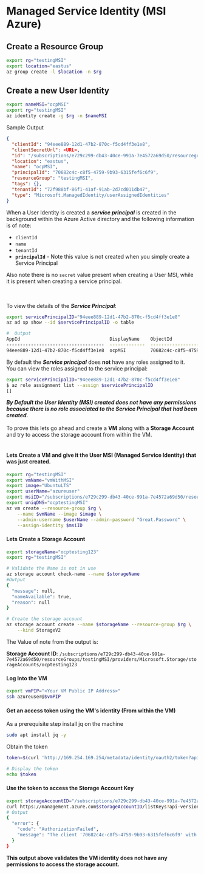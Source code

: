 # Managed Service Identity (MSI Azure)

## Create a Resource Group
```bash
export rg="testingMSI"
export location="eastus"
az group create -l $location -n $rg
```
## Create a new User Identity

```bash
export nameMSI="ocpMSI"
export rg="testingMSI"
az identity create -g $rg -n $nameMSI
```
Sample Output
```json
{
  "clientId": "94eee889-12d1-47b2-870c-f5cd4ff3e1e8",
  "clientSecretUrl": <URL>,
  "id": "/subscriptions/e729c299-db43-40ce-991a-7e4572a69d50/resourcegroups/testingMSI/providers/Microsoft.ManagedIdentity/userAssignedIdentities/ocpMSI",
  "location": "eastus",
  "name": "ocpMSI",
  "principalId": "70682c4c-c8f5-4759-9b93-6315fef6c6f9",
  "resourceGroup": "testingMSI",
  "tags": {},
  "tenantId": "72f988bf-86f1-41af-91ab-2d7cd011db47",
  "type": "Microsoft.ManagedIdentity/userAssignedIdentities"
}
```

When a User Identity is created a ***service principal*** is created in the background within the Azure Active directory and the following information is of note:
* ```clientId``` 
* ```name```
* ```tenantId``` 
* **```principalId```** - Note this value is not created when you simply create a Service Principal


Also note there is no ```secret``` value present when creating a User MSI, while it is present when creating a service principal.
<br><br><br>

To view the details of the ***Service Principal***:
```bash
export servicePrincipalID="94eee889-12d1-47b2-870c-f5cd4ff3e1e8"
az ad sp show --id $servicePrincipalID -o table

#  Output
AppId                                 DisplayName    ObjectId                              ObjectType
------------------------------------  -------------  ------------------------------------  ----------------
94eee889-12d1-47b2-870c-f5cd4ff3e1e8  ocpMSI         70682c4c-c8f5-4759-9b93-6315fef6c6f9  ServicePrincipal

```
By default the ***Service principal*** does **not** have any roles assigned to it. <br> You can view the roles assigned to the service principal:
```bash
export servicePrincipalID="94eee889-12d1-47b2-870c-f5cd4ff3e1e8"
$ az role assignment list --assign $servicePrincipalID
[]
```

***By Default the User Identity (MSI) created does not have any permissions because there is no role associated to the Service Principal that had been created.***
<br><br>
To prove this lets go ahead and create a **VM** along with a **Storage Account** and try to access the storage account from within the VM.
<br><br>

#### Lets Create a VM and give it the User MSI (Managed Service Identity) that was just created.
```bash
export rg="testingMSI"
export vmName="vmWithMSI"
export image="UbuntuLTS"
export userName="azureuser"
export msiID="/subscriptions/e729c299-db43-40ce-991a-7e4572a69d50/resourcegroups/testingMSI/providers/Microsoft.ManagedIdentity/userAssignedIdentities/ocpMSI"
export uniqDNS="ocptestingMSI"
az vm create --resource-group $rg \
    --name $vmName --image $image \
    --admin-username $userName --admin-password "Great.Password" \
    --assign-identity $msiID
```

#### Lets Create a Storage Account
```bash
export storageName="ocptesting123"
export rg="testingMSI"

# Validate the Name is not in use
az storage account check-name --name $storageName
#Output
{
  "message": null,
  "nameAvailable": true,
  "reason": null
}

# Create the storage account
az storage account create --name $storageName --resource-group $rg \
    --kind StorageV2
```

The Value of note from the output is:

**Storage Account ID**: ```/subscriptions/e729c299-db43-40ce-991a-7e4572a69d50/resourceGroups/testingMSI/providers/Microsoft.Storage/storageAccounts/ocptesting123```

#### Log Into the VM
```bash
export vmPIP="<Your VM Public IP Address>"
ssh azureuser@$vmPIP
```

#### Get an access token using the VM's identity (From within the VM)
As a prerequisite step install jq on the machine
```bash
sudo apt install jq -y
```

Obtain the token
```bash
token=$(curl 'http://169.254.169.254/metadata/identity/oauth2/token?api-version=2018-02-01&resource=https%3A%2F%2Fmanagement.azure.com%2F' -H Metadata:true | jq .access_token | awk -F '"' '{print $2}')

# Display the token
echo $token
```

#### Use the token to access the Storage Account Key
```bash
export storageAccountID="/subscriptions/e729c299-db43-40ce-991a-7e4572a69d50/resourceGroups/testingMSI/providers/Microsoft.Storage/storageAccounts/ocptesting123"
curl https://management.azure.com$storageAccountID/listKeys?api-version=2016-12-01 --request POST -d "" -H "Authorization: Bearer $token" | jq
# Output
{
  "error": {
    "code": "AuthorizationFailed",
    "message": "The client '70682c4c-c8f5-4759-9b93-6315fef6c6f9' with object id '70682c4c-c8f5-4759-9b93-6315fef6c6f9' does not have authorization to perform action 'Microsoft.Storage/storageAccounts/listKeys/action' over scope '/subscriptions/e729c299-db43-40ce-991a-7e4572a69d50/resourceGroups/testingMSI/providers/Microsoft.Storage/storageAccounts/ocptesting123'."
  }
}
```

**This output above validates the VM identity does not have any permissions to access the storage account.**

